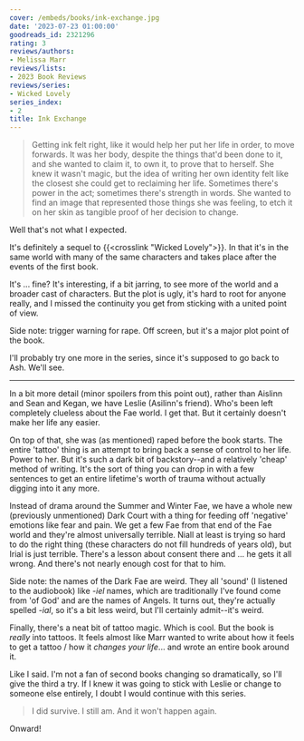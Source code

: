 ```yaml
---
cover: /embeds/books/ink-exchange.jpg
date: '2023-07-23 01:00:00'
goodreads_id: 2321296
rating: 3
reviews/authors:
- Melissa Marr
reviews/lists:
- 2023 Book Reviews
reviews/series:
- Wicked Lovely
series_index:
- 2
title: Ink Exchange
---
```

> Getting ink felt right, like it would help her put her life in order, to move forwards. It was her body, despite the things that'd been done to it, and she wanted to claim it, to own it, to prove that to herself. She knew it wasn't magic, but the idea of writing her own identity felt like the closest she could get to reclaiming her life. Sometimes there's power in the act; sometimes there's strength in words. She wanted to find an image that represented those things she was feeling, to etch it on her skin as tangible proof of her decision to change.

Well that's not what I expected. 

It's definitely a sequel to {{<crosslink "Wicked Lovely">}}. In that it's in the same world with many of the same characters and takes place after the events of the first book. 

It's ... fine? It's interesting, if a bit jarring, to see more of the world and a broader cast of characters. But the plot is ugly, it's hard to root for anyone really, and I missed the continuity you get from sticking with a united point of view. 

Side note: trigger warning for rape. Off screen, but it's a major plot point of the book. 

I'll probably try one more in the series, since it's supposed to go back to Ash. We'll see. 

<!--more-->

- - - -

In a bit more detail (minor spoilers from this point out), rather than Aislinn and Sean and Kegan, we have Leslie (Asilinn's friend). Who's been left completely clueless about the Fae world. I get that. But it certainly doesn't make her life any easier.

On top of that, she was (as mentioned) raped before the book starts. The entire 'tattoo' thing is an attempt to bring back a sense of control to her life. Power to her. But it's such a dark bit of backstory--and a relatively 'cheap' method of writing. It's the sort of thing you can drop in with a few sentences to get an entire lifetime's worth of trauma without actually digging into it any more. 

Instead of drama around the Summer and Winter Fae, we have a whole new (previously unmentioned) Dark Court with a thing for feeding off 'negative' emotions like fear and pain. We get a few Fae from that end of the Fae world and they're almost universally terrible. Niall at least is trying so hard to do the right thing (these characters do not fill hundreds of years old), but Irial is just terrible. There's a lesson about consent there and ... he gets it all wrong. And there's not nearly enough cost for that to him. 

Side note: the names of the Dark Fae are weird. They all 'sound' (I listened to the audiobook) like *-iel* names, which are traditionally I've found come from 'of God' and are the names of Angels. It turns out, they're actually spelled *-ial*, so it's a bit less weird, but I'll certainly admit--it's weird. 

Finally, there's a neat bit of tattoo magic. Which is cool. But the book is *really* into tattoos. It feels almost like Marr wanted to write about how it feels to get a tattoo / how it *changes your life*... and wrote an entire book around it. 

Like I said. I'm not a fan of second books changing so dramatically, so I'll give the third a try. If I knew it was going to stick with Leslie or change to someone else entirely, I doubt I would continue with this series. 

> I did survive. I still am. And it won't happen again.

Onward!
